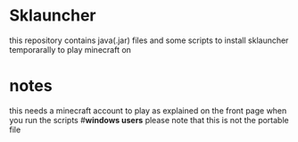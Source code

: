 # **Sklauncher**
this repository contains java(.jar) files and some scripts to install sklauncher temporarally to play minecraft on
# notes
this needs a minecraft account to play as explained on the front page when you run the scripts
#**windows users**
please note that this is not the portable file
